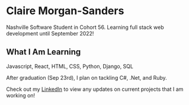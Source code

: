 # Claire Morgan-Sanders
Nashville Software Student in Cohort 56. Learning full stack web development until September 2022!

## What I Am Learning
Javascript, React, HTML, CSS, Python, Django, SQL

After graduation (Sep 23rd), I plan on tackling C#, .Net, and Ruby.

Check out my [LinkedIn](https://www.linkedin.com/in/claire-morgan-sanders/) to view any updates on current projects that I am working on!

